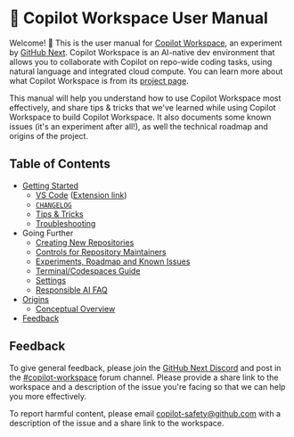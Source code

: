 # 📖 Copilot Workspace User Manual

Welcome! 👋 This is the user manual for [Copilot Workspace](https://copilot-workspace.githubnext.com), an experiment by [GitHub Next](https://githubnext.com). Copilot Workspace is an AI-native dev environment that allows you to collaborate with Copilot on repo-wide coding tasks, using natural language and integrated cloud compute. You can learn more about what Copilot Workspace is from its [project page](https://githubnext.com/projects/copilot-workspace/).

This manual will help you understand how to use Copilot Workspace most effectively, and share tips & tricks that we've learned while using Copilot Workspace to build Copilot Workspace. It also documents some known issues (it's an experiment after all!), as well the technical roadmap and origins of the project. 

## Table of Contents

* [Getting Started](getting-started.md)
  - [VS Code](vscode.md) ([Extension link](https://gh.io/cw-vscode))
  - [`CHANGELOG`](changes.md)
  - [Tips & Tricks](tips-and-tricks.md)
  - [Troubleshooting](troubleshooting.md)
* Going Further
  - [Creating New Repositories](creating-repos.md)
  - [Controls for Repository Maintainers](repo-maintainers.md)
  - [Experiments, Roadmap and Known Issues](known-issues.md)
  - [Terminal/Codespaces Guide](codespaces-guide.md)
  - [Settings](settings.md)
  - [Responsible AI FAQ](responsible-ai-faq.md)
* [Origins](origins.md)
  - [Conceptual Overview](overview.md)
* [Feedback](#feedback)

## Feedback

To give general feedback, please join the [GitHub Next Discord](https://discord.gg/FeGshJZ2yy) and post in the [#copilot-workspace](https://discord.com/channels/735557230698692749/1237161687233200279) forum channel.  Please provide a share link to the workspace and a description of the issue you're facing so that we can help you more effectively.

To report harmful content, please email copilot-safety@github.com with a description of the issue and a share link to the workspace.
